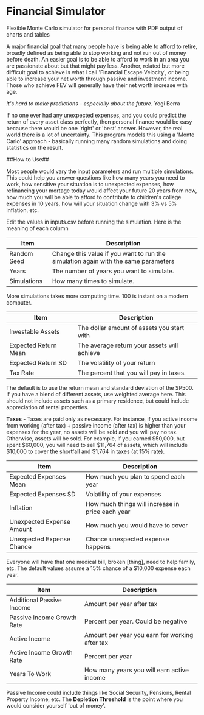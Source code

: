 # Financial Simulator
Flexible Monte Carlo simulator for personal finance with PDF output of charts and tables

A major financial goal that many people have is being able to afford to retire, broadly defined as being able to stop working and not run out of money before death. An easier goal is to be able to afford to work in an area you are passionate about but that might pay less. Another, related but more difficult goal to achieve is what I call 'Financial Escape Velocity', or being able to increase your net worth through passive and investment income. Those who achieve FEV will generally have their net worth increase with age. 

_It's hard to make predictions - especially about the future._ Yogi Berra

If no one ever had any unexpected expenses, and you could predict the return of every asset class perfectly, then personal finance would be easy because there would be one 'right' or 'best' answer. However, the real world there is a lot of uncertainty. This program models this using a 'Monte Carlo' approach - basically running many random simulations and doing statistics on the result. 

##How to Use##

Most people would vary the input parameters and run multiple simulations. This could help you answer questions like how many years you need to work, how sensitive your situation is to unexpected expenses, how refinancing your mortage today would affect your future 20 years from now, how much you will be able to afford to contribute to children's college expenses in 10 years, how will your situation change with 3% vs 5% inflation, etc. 

Edit the values in inputs.csv before running the simulation. Here is the meaning of each column

| Item      | Description |
| ----------- | ----------- |
| Random Seed     | Change this value if you want to run the simulation again with the same parameters      |
| Years   | The number of years you want to simulate.        |
| Simulations   | How many times to simulate.       |

More simulations takes more computing time. 100 is instant on a modern computer. 

| Item      | Description |
| ----------- | ----------- |
| Investable Assets   | The dollar amount of assets you start with        |
| Expected Return Mean   | The average return your assets will achieve        |
| Expected Return SD   | The volatility of your return      |
| Tax Rate  | The percent that you will pay in taxes.      |


The default is to use the return mean and standard deviation of the SP500. If you have a blend of different assets, use weighted average here. This should not include assets such as a primary residence, but could include appreciation of rental properties. 

**Taxes** - Taxes are paid only as necessary. For instance, if you active income from working (after tax) + passive income (after tax) is higher than your expenses for the year, no assets will be sold and you will pay no tax. Otherwise, assets will be sold. For example, if you earned $50,000, but spent $60,000, you will need to sell $11,764 of assets, which will include $10,000 to cover the shortfall and $1,764 in taxes (at 15% rate). 


| Item      | Description |
| ----------- | ----------- |
| Expected Expenses Mean   | How much you plan to spend each year        |
| Expected Expenses SD   | Volatility of your expenses       |
| Inflation   | How much things will increase in price each year      |
| Unexpected Expense Amount   | How much you would have to cover     |
| Unexpected Expense Chance   | Chance unexpected expense happens      |

Everyone will have that one medical bill, broken [thing], need to help family, etc. The default values assume a 15% chance of a $10,000 expense each year. 


| Item      | Description |
| ----------- | ----------- |
| Additional Passive Income   | Amount per year after tax       |
| Passive Income Growth Rate   | Percent per year. Could be negative       |
| Active Income   | Amount per year you earn for working after tax      |
| Active Income Growth Rate   | Percent per year     |
| Years To Work  | How many years you will earn active income     |

Passive Income could include things like Social Security, Pensions, Rental Property Income, etc. The **Depletion Threshold** is the point where you would consider yourself 'out of money'.

